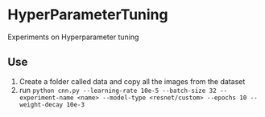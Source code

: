 # HyperParameterTuning
Experiments on Hyperparameter tuning

## Use
1. Create a folder called data and copy all the images from the dataset
2. run `python cnn.py --learning-rate 10e-5 --batch-size 32 --experiment-name <name> --model-type <resnet/custom> --epochs 10 --weight-decay 10e-3`
